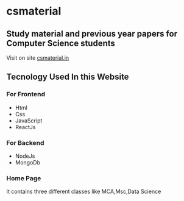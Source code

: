 # csmaterial

## Study material and previous year papers for Computer Science students 

Visit on site [csmaterial.in](https://www.csmaterial.in/)


## Tecnology Used In this Website

### For Frontend            
- Html 
- Css 
- JavaScript 
- ReactJs


 ### For Backend        
 
 - NodeJs                           
 - MongoDb
 
### Home Page 
It contains three different classes like MCA,Msc,Data Science 
